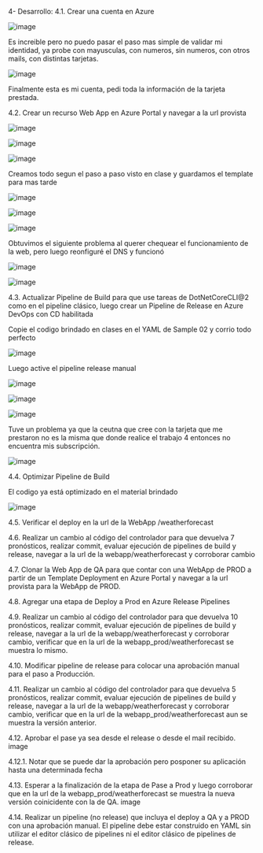 4- Desarrollo:
4.1. Crear una cuenta en Azure

![image](https://github.com/user-attachments/assets/346dd8d3-ddd0-44b8-a9b6-34f9b9990a85)

Es increible pero no puedo pasar el paso mas simple de validar mi identidad, ya probe con mayusculas, con numeros, sin numeros, con otros mails, con distintas tarjetas.

![image](https://github.com/user-attachments/assets/b6e2ebd3-e6bc-49b3-85ee-483274a3fc22)

Finalmente esta es mi cuenta, pedi toda la información de la tarjeta prestada.

4.2. Crear un recurso Web App en Azure Portal y navegar a la url provista

![image](https://github.com/user-attachments/assets/d3492b3e-c8d9-4d51-abd3-b91e94cf9690)

![image](https://github.com/user-attachments/assets/355d3a91-a765-45e5-bc05-5864a29d6a00)

![image](https://github.com/user-attachments/assets/945ad280-d3ac-432e-93ab-68f13c7b1bdd)

Creamos todo segun el paso a paso visto en clase y guardamos el template para mas tarde

![image](https://github.com/user-attachments/assets/05f1a95c-1928-45f4-9c43-71ab169332b1)

![image](https://github.com/user-attachments/assets/7b2cb7fe-3a1d-4999-87bb-f6564a0d87ba)

![image](https://github.com/user-attachments/assets/9bd9a87f-eae2-4727-bf4f-01dc2828440f)

Obtuvimos el siguiente problema al querer chequear el funcionamiento de la web, pero luego reonfiguré el DNS y funcionó

![image](https://github.com/user-attachments/assets/db91c838-4370-48ef-bca7-ab00a6a7dc22)

![image](https://github.com/user-attachments/assets/ee295692-d8da-4c2e-b9a5-9453be23fbb7)


4.3. Actualizar Pipeline de Build para que use tareas de DotNetCoreCLI@2 como en el pipeline clásico, luego crear un Pipeline de Release en Azure DevOps con CD habilitada

Copie el codigo brindado en clases en el YAML de Sample 02 y corrio todo perfecto

![image](https://github.com/user-attachments/assets/1e7e5540-71fa-4b98-a2bc-c9841a92c33e)

Luego active el pipeline release manual

![image](https://github.com/user-attachments/assets/74488d00-21d5-47bd-bb12-9e39206107db)

![image](https://github.com/user-attachments/assets/211865e5-efe2-4cd8-8ed2-c590404348bf)

![image](https://github.com/user-attachments/assets/c8a96e95-fda8-470a-81bf-d3563936da68)

Tuve un problema ya que la ceutna que cree con la tarjeta que me prestaron no es la misma que donde realice el trabajo 4 entonces no encuentra mis subscripción.

![image](https://github.com/user-attachments/assets/c424ee3c-a74d-475a-9236-c6b7e50f425c)

4.4. Optimizar Pipeline de Build

El codigo ya está optimizado en el material brindado

![image](https://github.com/user-attachments/assets/71240594-0614-42b7-9536-615fb5240d3a)


4.5. Verificar el deploy en la url de la WebApp /weatherforecast

4.6. Realizar un cambio al código del controlador para que devuelva 7 pronósticos, realizar commit, evaluar ejecución de pipelines de build y release, navegar a la url de la webapp/weatherforecast y corroborar cambio



4.7. Clonar la Web App de QA para que contar con una WebApp de PROD a partir de un Template Deployment en Azure Portal y navegar a la url provista para la WebApp de PROD.

4.8. Agregar una etapa de Deploy a Prod en Azure Release Pipelines

4.9. Realizar un cambio al código del controlador para que devuelva 10 pronósticos, realizar commit, evaluar ejecución de pipelines de build y release, navegar a la url de la webapp/weatherforecast y corroborar cambio, verificar que en la url de la webapp_prod/weatherforecast se muestra lo mismo.

4.10. Modificar pipeline de release para colocar una aprobación manual para el paso a Producción.

4.11. Realizar un cambio al código del controlador para que devuelva 5 pronósticos, realizar commit, evaluar ejecución de pipelines de build y release, navegar a la url de la webapp/weatherforecast y corroborar cambio, verificar que en la url de la webapp_prod/weatherforecast aun se muestra la versión anterior.

4.12. Aprobar el pase ya sea desde el release o desde el mail recibido. image

4.12.1. Notar que se puede dar la aprobación pero posponer su aplicación hasta una determinada fecha

4.13. Esperar a la finalización de la etapa de Pase a Prod y luego corroborar que en la url de la webapp_prod/weatherforecast se muestra la nueva versión coinicidente con la de QA. image

4.14. Realizar un pipeline (no release) que incluya el deploy a QA y a PROD con una aprobación manual. El pipeline debe estar construido en YAML sin utilizar el editor clásico de pipelines ni el editor clásico de pipelines de release.
